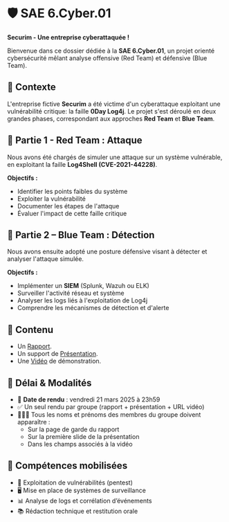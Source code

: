 # 🛡️ SAE 6.Cyber.01

**Securim - Une entreprise cyberattaquée !**

Bienvenue dans ce dossier dédiée à la **SAE 6.Cyber.01**, un projet orienté cybersécurité mêlant analyse offensive (Red Team) et défensive (Blue Team).

## 📖 Contexte

L'entreprise fictive **Securim** a été victime d'un cyberattaque exploitant une vulnérabilité critique: la faille **0Day Log4j**.
Le projet s'est déroulé en deux grandes phases, correspondant aux approches **Red Team** et **Blue Team**.

## 🔴 Partie 1 - Red Team : Attaque

Nous avons été chargés de simuler une attaque sur un système vulnérable, en exploitant la faille **Log4Shell (CVE-2021-44228)**.

**Objectifs :**

- Identifier les points faibles du système
- Exploiter la vulnérabilité
- Documenter les étapes de l'attaque
- Évaluer l'impact de cette faille critique

## 🔵 Partie 2 – Blue Team : Détection

Nous avons ensuite adopté une posture défensive visant à détecter et analyser l'attaque simulée.

**Objectifs :**

- Implémenter un **SIEM** (Splunk, Wazuh ou ELK)
- Surveiller l'activité réseau et système
- Analyser les logs liés à l'exploitation de Log4j
- Comprendre les mécanismes de détection et d'alerte

## 📂 Contenu

- Un [Rapport](https://github.com/ThomasRubio/Portfolio/blob/main/SAE/SAE_6.Cyber.01/Rapport_SAE_6.Cyber.01_Rubio_Thomas_Breinlen_Marius.pdf).
- Un support de [Présentation](https://github.com/ThomasRubio/Portfolio/blob/main/SAE/SAE_6.Cyber.01/Support_Pr%C3%A9sentation_SAE_6.Cyber.01_Rubio_Thomas_Breinlen_Marius.pdf).
- Une [Vidéo](https://youtu.be/BF5g49u0Wos) de démonstration.

## 📅 Délai & Modalités

- 📆 **Date de rendu** : vendredi 21 mars 2025 à 23h59
- ✅ Un seul rendu par groupe (rapport + présentation + URL vidéo)
- 🧑‍🤝‍🧑 Tous les noms et prénoms des membres du groupe doivent apparaître :
  - Sur la page de garde du rapport
  - Sur la première slide de la présentation
  - Dans les champs associés à la vidéo

## 🎯 Compétences mobilisées

- 🔐 Exploitation de vulnérabilités (pentest)
- 🖥️ Mise en place de systèmes de surveillance
- 📊 Analyse de logs et corrélation d’événements
- 📚 Rédaction technique et restitution orale
